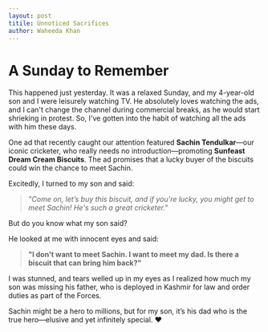 ```yaml
---
layout: post
titile: Unnoticed Sacrifices
author: Waheeda Khan
---
```


# A Sunday to Remember  

This happened just yesterday. It was a relaxed Sunday, and my 4-year-old son and I were leisurely watching TV. He absolutely loves watching the ads, and I can't change the channel during commercial breaks, as he would start shrieking in protest. So, I've gotten into the habit of watching all the ads with him these days.  

One ad that recently caught our attention featured **Sachin Tendulkar**—our iconic cricketer, who really needs no introduction—promoting **Sunfeast Dream Cream Biscuits**. The ad promises that a lucky buyer of the biscuits could win the chance to meet Sachin.  

Excitedly, I turned to my son and said:  

> *"Come on, let’s buy this biscuit, and if you're lucky, you might get to meet Sachin! He's such a great cricketer."*  

But do you know what my son said?  

He looked at me with innocent eyes and said:  

> **"I don't want to meet Sachin. I want to meet my dad. Is there a biscuit that can bring him back?"**  

I was stunned, and tears welled up in my eyes as I realized how much my son was missing his father, who is deployed in Kashmir for law and order duties as part of the Forces.  

Sachin might be a hero to millions, but for my son, it’s his dad who is the true hero—elusive and yet infinitely special. ❤️  
